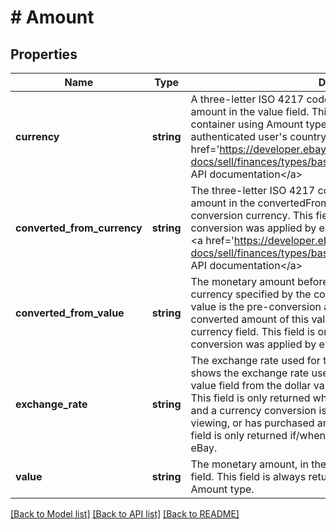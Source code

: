 # # Amount

## Properties

Name | Type | Description | Notes
------------ | ------------- | ------------- | -------------
**currency** | **string** | A three-letter ISO 4217 code that indicates the currency of the amount in the value field. This field is always returned with any container using Amount type. Default: The currency of the authenticated user&#39;s country. For implementation help, refer to &lt;a href&#x3D;&#39;https://developer.ebay.com/api-docs/sell/finances/types/base:CurrencyCodeEnum&#39;&gt;eBay API documentation&lt;/a&gt; | [optional]
**converted_from_currency** | **string** | The three-letter ISO 4217 code representing the currency of the amount in the convertedFromValue field. This value is the pre-conversion currency. This field is only returned if/when currency conversion was applied by eBay. For implementation help, refer to &lt;a href&#x3D;&#39;https://developer.ebay.com/api-docs/sell/finances/types/base:CurrencyCodeEnum&#39;&gt;eBay API documentation&lt;/a&gt; | [optional]
**converted_from_value** | **string** | The monetary amount before any conversion is performed, in the currency specified by the convertedFromCurrency field. This value is the pre-conversion amount. The value field contains the converted amount of this value, in the currency specified by the currency field. This field is only returned if/when currency conversion was applied by eBay. | [optional]
**exchange_rate** | **string** | The exchange rate used for the monetary conversion. This field shows the exchange rate used to convert the dollar value in the value field from the dollar value in the convertedFromValue field. This field is only returned when eBay does a currency version, and a currency conversion is generally needed if the buyer is viewing, or has purchased an item on an international site. This field is only returned if/when currency conversion was applied by eBay. | [optional]
**value** | **string** | The monetary amount, in the currency specified by the currency field. This field is always returned with any container using Amount type. | [optional]

[[Back to Model list]](../../README.md#models) [[Back to API list]](../../README.md#endpoints) [[Back to README]](../../README.md)
